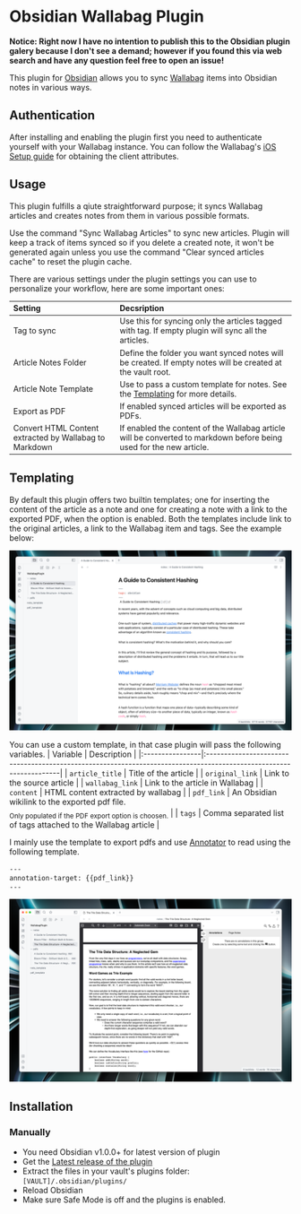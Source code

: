 # Obsidian Wallabag Plugin

**Notice: Right now I have no intention to publish this to the Obsidian plugin galery because I don't see a demand; however if you found this via web search and have any question feel free to open an issue!**

This plugin for [Obsidian](https://obsidian.md) allows you to sync [Wallabag](https://www.wallabag.it/en) items into Obsidian notes in various ways.

## Authentication

After installing and enabling the plugin first you need to authenticate yourself with your Wallabag instance.
You can follow the Wallabag's [iOS Setup guide](https://doc.wallabag.org/en/apps/ios.html) for obtaining the client attributes.

## Usage

This plugin fulfills a qiute straightforward purpose; it syncs Wallabag articles and creates notes from them in various possible formats.

Use the command "Sync Wallabag Articles" to sync new articles. Plugin will keep a track of items synced so if you delete a created note, it won't be generated again unless you use the command "Clear synced articles cache" to reset the plugin cache.

There are various settings under the plugin settings you can use to personalize your workflow, here are some important ones:

| Setting                                                | Decsription                                                                                                         |
| :----------------------------------------------------- | :------------------------------------------------------------------------------------------------------------------ |
| Tag to sync                                            | Use this for syncing only the articles tagged with tag. If empty plugin will sync all the articles.                 |
| Article Notes Folder                                   | Define the folder you want synced notes will be created. If empty notes will be created at the vault root.          |
| Article Note Template                                  | Use to pass a custom template for notes. See the [Templating](#templating) for more details.                        |
| Export as PDF                                          | If enabled synced articles will be exported as PDFs.                                                                |
| Convert HTML Content extracted by Wallabag to Markdown | If enabled the content of the Wallabag article will be converted to markdown before being used for the new article. |

## Templating

By default this plugin offers two builtin templates; one for inserting the content of the article as a note and one for creating a note with a link to the exported PDF, when the option is enabled. Both the templates include link to the original articles, a link to the Wallabag item and tags. See the example below:

![](screenshots/ss1.png)

You can use a custom template, in that case plugin will pass the following variables.
| Variable | Description |
|:----------------|:-------------------------------------------------------------------------------------------------------------------|
| `article_title` | Title of the article |
| `original_link` | Link to the source article |
| `wallabag_link` | Link to the article in Wallabag |
| `content` | HTML content extracted by wallabag |
| `pdf_link` | An Obsidian wikilink to the exported pdf file. <sub><br> Only populated if the PDF export option is choosen.</sub> |
| `tags` | Comma separated list of tags attached to the Wallabag article |

I mainly use the template to export pdfs and use [Annotator]() to read using the following template.

```
---
annotation-target: {{pdf_link}}
---
```

![](screenshots/ss2.png)

## Installation

### Manually

- You need Obsidian v1.0.0+ for latest version of plugin
- Get the [Latest release of the plugin](https://github.com/huseyz/obsidian-wallabag/releases/latest)
- Extract the files in your vault's plugins folder: `[VAULT]/.obsidian/plugins/`
- Reload Obsidian
- Make sure Safe Mode is off and the plugins is enabled.
